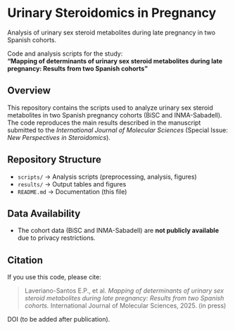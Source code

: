 # Urinary Steroidomics in Pregnancy
Analysis of urinary sex steroid metabolites during late pregnancy in two Spanish cohorts.

Code and analysis scripts for the study:  
**“Mapping of determinants of urinary sex steroid metabolites during late pregnancy: Results from two Spanish cohorts”**

##  Overview
This repository contains the scripts used to analyze urinary sex steroid metabolites in two Spanish pregnancy cohorts (BiSC and INMA-Sabadell).  
The code reproduces the main results described in the manuscript submitted to the *International Journal of Molecular Sciences* (Special Issue: *New Perspectives in Steroidomics*).

##  Repository Structure
- `scripts/` → Analysis scripts (preprocessing, analysis, figures)  
- `results/` → Output tables and figures  
- `README.md` → Documentation (this file)  

##  Data Availability
- The cohort data (BiSC and INMA-Sabadell) are **not publicly available** due to privacy restrictions.  

##  Citation
If you use this code, please cite:  

> Laveriano-Santos E.P., et al. *Mapping of determinants of urinary sex steroid metabolites during late pregnancy: Results from two Spanish cohorts.* International Journal of Molecular Sciences, 2025. (in press)

DOI (to be added after publication).

